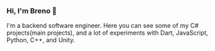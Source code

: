 ### Hi, I'm Breno 👋

I'm a backend software engineer.
Here you can see some of my C# projects(main projects), and a lot of experiments with Dart, JavaScript, Python, C++, and Unity.

<!--
**BrenoBaronte/BrenoBaronte** is a ✨ _special_ ✨ repository because its `README.md` (this file) appears on your GitHub profile.

Here are some ideas to get you started:

- 🔭 I’m currently working on ...
- 🌱 I’m currently learning ...
- 👯 I’m looking to collaborate on ...
- 🤔 I’m looking for help with ...
- 💬 Ask me about ...
- 📫 How to reach me: ...
- 😄 Pronouns: ...
- ⚡ Fun fact: ...
-->
